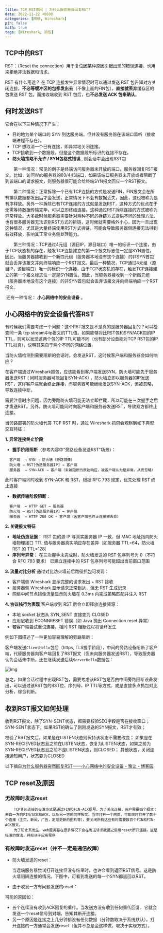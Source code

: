 ```yaml
---
title: TCP RST原因 | 为什么服务器会回复RST?
date: 2022-11-22 +0800
categories: [网络, Wireshark]
pin: false
math: true
tags: [Wireshark, 抓包]
---
```


## TCP中的RST

RST：（Reset the connection）用于复位因某种原因引起出现的错误连接，也用来拒绝非法数据和请求。

RST 有什么用途？  在 TCP 连接发生异常情况时可以通过发送 RST 包告知对方关闭连接，**不必等缓冲区的包都发出去**（不像上面的FIN包），**直接就丢弃**缓存区的包发送 RST 包。而接收端收到 RST 包后，也**不必发送 ACK 包来确认**。

## 何时发送RST

它会在以下三种情况下产生：

- 目的地为某个端口的 SYN 到达服务端，但并没有服务器在该端口监听（接收端进程不存在）。
- TCP 想取消一个已有连接，即异常地关闭连接。
- TCP接收到一个数据段，但是这个数据段所标识的连接不存在。
- **防火墙策略不允许 / SYN包格式错误** , 则会话中会出现RST包

　　第一种情况：常见的例子是终端访问服务器未开放的端口，服务器回复RST报文。比如，访问Web服务器的80/443端口，如果该端口服务器未开放或者阻断了到该端口的请求报文，则服务器很可能会给终端SYN报文回应一个RST报文。

　　第二种情况：正常拆除一个已有TCP连接的方式是发送FIN，FIN报文会在所有排队数据都发出后才会发送，正常情况下不会有数据丢失，因此，这也被称为是有序释放。另外一种拆除已有TCP连接的方式就是发送RST，这种方式的优点在于无需等待数据传输完毕，可以立即终结连接，这种通过RST拆除连接的方式被称为异常释放。大多数时候服务器需要针对两种不同的拆链方式提供不同的处理方法，也有很多服务器无法识别RST方式的拆链，这时候就需要格外小心，因为一旦出现这种情况，尤其是大量终端使用RST方式拆链，可能会导致服务器侧连接无法得到有效释放，影响其正常业务侧处理能力。

　　第三种情况：TCP通过4元组（源目IP，源目端口）唯一的标识一个连接，由于TCP状态机的存在，触发TCP连接建立的第一个报文标志位一定是SYN置位，因此，当服务器接收到一个新四元组（服务器本地没有这个连接）的非SYN首包就会丢弃该报文并向终端响应一个RST报文。最后一种情况，TCP通过4元组（源目IP，源目端口）唯一的标识一个连接，由于TCP状态机的存在，触发TCP连接建立的第一个报文标志位一定是SYN置位，因此，当服务器接收到一个新四元组（服务器本地没有这个连接）的非SYN首包就会丢弃该报文并向终端响应一个RST报文。

​	还有一种情况： **小心网络中的安全设备** 。



## **小心网络中的安全设备代答RST**

有时候我们需要考虑一个问题：这个RST报文是不是真的是服务器回复的？可以检查同一条 tcp stream中ip报文的TTL值。如果能够对比RST包和SYN/ACK包的IP TTL，则可以发现这两个包的IP TTL可能不同（也有部分设备能对TCP RST包的IP TTL拟真），说明其来自于两个不同的网络位置。



当防火墙检测到需要阻断的会话时，会发送RST，这时候客户端和服务器会如何响应？

在客户端通过Wireshark抓包，应该能看到客户端发送SYN，防火墙可能先于服务器发送RST ( 同时服务器可能回复SYN-ACK) ，防火墙立即以服务器的IP发送RST，这样客户端就会终止连接，而服务器可能继续发送SYN-ACK，但被忽略，导致连接中断。

需要注意时序问题，因为旁路防火墙可能无法立即拦截，所以可能在三次握手之后才发送RST。另外，防火墙可能同时向客户端和服务器发送RST，导致双方都终止连接。

当旁路部署的防火墙代答 TCP RST 时，通过 Wireshark 抓包会观察到如下典型交互特征：

**1. 异常连接终止阶段**

- **握手阶段阻断**（参考内容中"旁路设备发送RST"场景）：

```
  客户端  → SYN → 防火墙（旁路镜像）  
  防火墙 → RST[伪造服务器IP] → 客户端  
  服务器  → SYN-ACK → 客户端（未被阻断的原始响应，被客户端认为是异常，从而忽略）
```

此时客户端同时收到 SYN-ACK 和 RST，根据 RFC 793 规定，优先处理 RST 终止连接

- **数据传输阶段阻断**：

```
  客户端  → HTTP GET → 服务器  
  防火墙 → RST[伪造服务器IP] → 客户端  
  服务器  → HTTP 200 OK → 客户端（因客户端已终止连接被丢弃）
```

**2. 关键报文特征**

- **地址伪造证据**：
  RST 包的源 IP 与真实服务器 IP 一致，但 MAC 地址指向防火墙物理接口
  TTL 值与服务器真实响应存在差异（如服务器 TTL=64，防火墙 RST 的 TTL=128）
- **序列号异常**：
  在三次握手未完成时，防火墙发送的 RST 包序列号为 0（不符合 RFC 793 要求）
  已建立连接中的 RST 包序列号可能超出当前窗口范围

**3. 流量对比分析**
通过对比防火墙前后路径抓包可发现：

- 客户端侧 Wireshark 显示完整的请求发出 + RST 接收
- 服务器侧 Wireshark 显示请求正常到达，但无 RST 生成记录
- 网络中间节点镜像流量显示防火墙在 0.3ms 内完成策略匹配并注入 RST

**4. 协议栈行为表现**
客户端收到 RST 后会立即释放连接资源：

- 本地 socket 状态从 SYN_SENT 直接变为 CLOSED
- 应用层收到 ECONNRESET 错误（如 Java 抛出 Connection reset 异常）
- 若客户端尝试重试连接，相同 RST 阻断过程将循环发生

例如下图描述了一种更加容易理解的旁路阻断：

客户端发送`ClientHello`包后（https, TLS握手阶段），中间的旁路设备阻断了客户端，代替服务器向客户端回复了RST报文（但未向服务器发送RST），导致服务器认为会话未中断，还在继续发送后续`ServerHello`数据包：

![img](../image/2022-11-22-TCP-RST原因--为什么服务器会回复RST.assets/图片9.png)

总之，如果会话过程中出现RST包，需要考虑该RST包是否由中间旁路阻断设备发出，可以通过该RST包的RST位、序列号、IP TTL等方式，或是直接多点抓包对比分析，综合判断。 

## 收到RST报文如何处理

收到RST报文，除了SYN-SENT状态，都需要校验SEQ字段是否在接收窗口；SYN-SENT状态下，如果RST的确认了刚刚发送的SYN报文，RST才有效；

校验了RST报文后，如果是在LISTEN状态则保持该状态不需要改变；
如果是在SYN-RECIEVED状态且之前在LISTEN状态，恢复为LISTEN状态，如果之前为SYN-RECIEVED状态且之前不是LISTEN状态，则CLOSED；
其他状态，关闭连接通知用户，状态变为CLOSED



以下摘自[为什么服务器突然回复RST——小心网络中的安全设备 - 豫让 - 博客园](https://www.cnblogs.com/yurang/p/11980464.html)

## TCP reset及原因

### 无故障时发送reset

```
    TCP关闭连接的标准方式是通过FIN和FIN-ACK信号。为了关闭连接，用户需要四个报文：来自一方的FIN/ACK和ACK，以及另一方的同样报文。当你打开一个网页，可能同时打开了数十个连接（主页，新闻，广告，定期更新的图片等），要关闭所有这些有时需要数百个FIN和FIN-ACK报文。
    为了防止其发生，web服务器在很多情况下会在发送请求数据之后用reset断开连接。这是标准的做法，并取决于应用程序
```

### 有故障时发送reset（并不一定是通信故障）

- 防火墙发送的reset：

  当远端服务器尝试打开连接但没有结果时，也许会看到返回RST信号。这是防火墙阻隔连接的情况。下图中，可看到发送的每一个SYN都返回以RST。

- 由于收发一方有问题发送的reset：

可能的原因如：

- 五个连续没有收到ACK回复的重传。当发送方没有收到任何重传回复，它就会发送一个reset信号到对端，告知其断开连接。
- 另一个原因是连接之上几分钟都没有任何数据（分钟数取决于系统默认）。打开连接的一方通常会发送reset（但并不总是会这样做，取决于实现方式）。